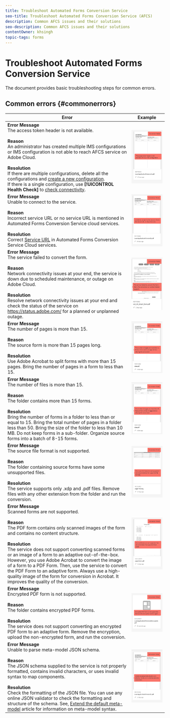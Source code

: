 ```yaml
---
title: Troubleshoot Automated Forms Conversion Service 
seo-title: Troubleshoot Automated Forms Conversion Service (AFCS) 
description: Common AFCS issues and their solutions 
seo-description: Common AFCS issues and their solutions
contentOwner: khsingh
topic-tags: forms
---
```


# Troubleshoot Automated Forms Conversion Service


<!--The article provides information on installation, configuration and administration issues that may arise in an Automated Forms Conversion Service production environment. --> The document  provides basic troubleshooting steps for common errors.

## Common errors {#commonerrors}
<!--
|Error|Example|
|--- |--- |
|**Error Message** <br> The access token header is not available. <br><br>**Reason** <br> An administrator has created multiple IMS configurations or IMS configuration is not able to reach AFCS service on Adobe Cloud. <br><br>**Resolution** <br> If there are multiple configurations, delete all the configurations and [create a new configuration](configure-service.md#obtainpubliccertificates). <br> If there is a single configuration, use **[!UICONTROL Health Check]** to [check connectivity](configure-service.md#createintegrationoption).|![The access token header is not available](assets/invalid-ims-configuration.png)|
|**Error Message** <br> Unable to connect to the service.  <br><br>**Reason** <br> Incorrect service URL or no service URL is mentioned in Automated Forms Conversion Service cloud services. <br><br>**Resolution** <br> Correct [Service URL](configure-service.md#configure-the-cloud-service) in Automated Forms Conversion Service Cloud services.|![Unable to connect to the service.](assets/wrong-endpoint-configured.png)|
|**Error Message** <br> The service failed to convert the form.  <br><br>**Reason** <br> Network connectivity issues at your end, the service is down due to scheduled maintenance, or outage on Adobe Cloud. <br><br>**Resolution** <br> Resolve network connectivity issues at your end and check the status of the service on https://status.adobe.com/ for a planned or unplanned outage.|![Unable to connect to the service.](assets/service-failure.png)|
|**Error Message** <br> The number of pages is more than 15.  <br><br>**Reason** <br> The source form is more than 15 pages long.  <br><br>**Resolution** <br> Use Adobe Acrobat to split forms with more than 15 pages. Bring the number of pages in a form to less than 15. |![Unable to connect to the service.](assets/number-of-pages.png)|
|**Error Message** <br> The number of files is more than 15.  <br><br>**Reason** <br>  The folder contains more than 15 forms. <br><br>**Resolution** <br> Bring the number of forms in a folder to less than or equal to 15. Bring the total number of pages in a folder less than 50. Bring the size of the folder to less than 10 MB. Do not keep forms in a sub-folder. Organize source forms into a batch of 8-15 forms. |![Unable to connect to the service.](assets/number-of-pages.png)|
|**Error Message** <br> The source file format is not supported.  <br><br>**Reason** <br> The folder containing source forms have some unsupported files. <br><br>**Resolution** <br> The service supports only .xdp and .pdf files. Remove files with any other extension from the folder and run the conversion. |![Unable to connect to the service.](assets/unsupported-file-formats.png)|
|**Error Message** <br> Scanned forms are not supported.  <br><br>**Reason** <br> The PDF form contains only scanned images of the form and contains no content structure. <br><br>**Resolution** <br> The service does not support converting scanned forms or an image of a form to an adaptive out-of-the-box. However, you use Adobe Acrobat to convert the image of a form to a PDF Form. Then, use the service to convert the PDF Form to an adaptive form. Always use a high-quality image of the form for conversion in Acrobat. It improves the quality of the conversion. |![Unable to connect to the service.](assets/scanned-forms-error.png)|
|**Error Message** <br> Encrypted PDF form is not supported.  <br><br>**Reason** <br> The folder contains encrypted PDF forms. <br><br>**Resolution** <br> The service does not support converting an encrypted PDF form to an adaptive form. Remove the encryption, upload the non-encrypted form, and run the conversion. |![Unable to connect to the service.](assets/secured-pdf-form.png)|
|**Error Message** <br> Unable to parse meta-model JSON schema.  <br><br>**Reason** <br> The JSON schema supplied to the service is not properly formatted, contains invalid characters, or uses invalid syntax to map components.  <br><br>**Resolution** <br> Check the formatting of the JSON file. You can use any online JSON validator to check the formatting and structure of the schema. See, [Extend the default meta-model](extending-the-default-meta-model.md) article for information on meta-model syntax. |![Unable to connect to the service.](assets/invalid-meta-model-schema.png)| -->

<table>
<thead>
<tr>
<th>Error</th>
<th>Example</th>
</tr>
</thead>
<tbody>
<tr>
<td><strong>Error Message</strong> <br> The access token header is not available. <br><br><strong>Reason</strong> <br> An administrator has created multiple IMS configurations or IMS configuration is not able to reach AFCS service on Adobe Cloud. <br><br><strong>Resolution</strong> <br> If there are multiple configurations, delete all the configurations and <a href="configure-service.md#obtainpubliccertificates">create a new configuration</a>. <br> If there is a single configuration, use <strong>[!UICONTROL Health Check]</strong> to <a href="configure-service.md#createintegrationoption">check connectivity</a>.</td>
<td><img alt="The access token header is not available" src="assets/invalid-ims-configuration.png" /></td>
</tr>
<tr>
<td><strong>Error Message</strong> <br> Unable to connect to the service.  <br><br><strong>Reason</strong> <br> Incorrect service URL or no service URL is mentioned in Automated Forms Conversion Service cloud services. <br><br><strong>Resolution</strong> <br> Correct <a href="configure-service.md#configure-the-cloud-service">Service URL</a> in Automated Forms Conversion Service Cloud services.</td>
<td><img alt="Unable to connect to the service." src="assets/wrong-endpoint-configured.png" /></td>
</tr>
<tr>
<td><strong>Error Message</strong> <br> The service failed to convert the form.  <br><br><strong>Reason</strong> <br> Network connectivity issues at your end, the service is down due to scheduled maintenance, or outage on Adobe Cloud. <br><br><strong>Resolution</strong> <br> Resolve network connectivity issues at your end and check the status of the service on <a href="https://status.adobe.com/">https://status.adobe.com/</a> for a planned or unplanned outage.</td>
<td><img alt="The service failed to convert the form." src="assets/service-failure.png" /></td>
</tr>
<tr>
<td><strong>Error Message</strong> <br> The number of pages is more than 15.  <br><br><strong>Reason</strong> <br> The source form is more than 15 pages long.  <br><br><strong>Resolution</strong> <br> Use Adobe Acrobat to split forms with more than 15 pages. Bring the number of pages in a form to less than 15.</td>
<td><img alt="The number of pages is more than 15." src="assets/number-of-pages.png" /></td>
</tr>
<tr>
<td><strong>Error Message</strong> <br> The number of files is more than 15.  <br><br><strong>Reason</strong> <br>  The folder contains more than 15 forms. <br><br><strong>Resolution</strong> <br> Bring the number of forms in a folder to less than or equal to 15. Bring the total number of pages in a folder less than 50. Bring the size of the folder to less than 10 MB. Do not keep forms in a sub-folder. Organize source forms into a batch of 8-15 forms.</td>
<td><img alt="The number of files is more than 15." src="assets/number-of-pages.png" /></td>
</tr>
<tr>
<td><strong>Error Message</strong> <br> The source file format is not supported.  <br><br><strong>Reason</strong> <br> The folder containing source forms have some unsupported files. <br><br><strong>Resolution</strong> <br> The service supports only .xdp and .pdf files. Remove files with any other extension from the folder and run the conversion.</td>
<td><img alt="The source file format is not supported." src="assets/unsupported-file-formats.png" /></td>
</tr>
<tr>
<td><strong>Error Message</strong> <br> Scanned forms are not supported.  <br><br><strong>Reason</strong> <br> The PDF form contains only scanned images of the form and contains no content structure. <br><br><strong>Resolution</strong> <br> The service does not support converting scanned forms or an image of a form to an adaptive out-of-the-box. However, you use Adobe Acrobat to convert the image of a form to a PDF Form. Then, use the service to convert the PDF Form to an adaptive form. Always use a high-quality image of the form for conversion in Acrobat. It improves the quality of the conversion.</td>
<td><img alt="Scanned forms are not supported." src="assets/scanned-forms-error.png" /></td>
</tr>
<tr>
<td><strong>Error Message</strong> <br> Encrypted PDF form is not supported.  <br><br><strong>Reason</strong> <br> The folder contains encrypted PDF forms. <br><br><strong>Resolution</strong> <br> The service does not support converting an encrypted PDF form to an adaptive form. Remove the encryption, upload the non-encrypted form, and run the conversion.</td>
<td><img alt="Encrypted PDF form is not supported." src="assets/secured-pdf-form.png" /></td>
</tr>
<tr>
<td><strong>Error Message</strong> <br> Unable to parse meta-model JSON schema.  <br><br><strong>Reason</strong> <br> The JSON schema supplied to the service is not properly formatted, contains invalid characters, or uses invalid syntax to map components.  <br><br><strong>Resolution</strong> <br> Check the formatting of the JSON file. You can use any online JSON validator to check the formatting and structure of the schema. See, <a href="extending-the-default-meta-model.md">Extend the default meta-model</a> article for information on meta-model syntax.</td>
<td><img alt="Unable to parse meta-model JSON schema" src="assets/invalid-meta-model-schema.png" /></td>
</tr>
</tbody>
</table>
